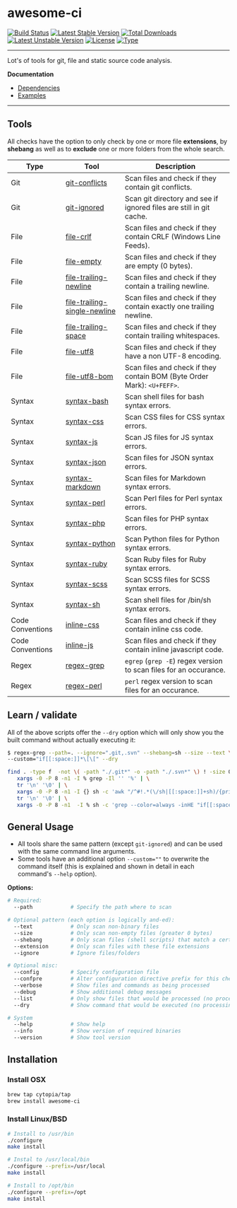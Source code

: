 # awesome-ci

[![Build Status](https://travis-ci.org/cytopia/awesome-ci.svg?branch=master)](https://travis-ci.org/cytopia/awesome-ci)
[![Latest Stable Version](https://poser.pugx.org/cytopia/awesome-ci/v/stable)](https://packagist.org/packages/cytopia/awesome-ci) [![Total Downloads](https://poser.pugx.org/cytopia/awesome-ci/downloads)](https://packagist.org/packages/cytopia/awesome-ci) [![Latest Unstable Version](https://poser.pugx.org/cytopia/awesome-ci/v/unstable)](https://packagist.org/packages/cytopia/awesome-ci) [![License](https://poser.pugx.org/cytopia/awesome-ci/license)](http://opensource.org/licenses/MIT)
[![Type](https://img.shields.io/badge/type-bash-red.svg)](https://en.wikipedia.org/wiki/Bash_%28Unix_shell%29)

---

Lot's of tools for git, file and static source code analysis.

**Documentation**

* [Dependencies](dependencies/)
* [Examples](EXAMPLES.md)

---

## Tools

All checks have the option to only check by one or more file **extensions**, by **shebang** as well as to **exclude** one or more folders from the whole search.


| Type | Tool | Description |
|------|------|-------------|
| Git | [git-conflicts](bin/git-conflicts) | Scan files and check if they contain git conflicts. |
| Git | [git-ignored](bin/git-ignored) | Scan git directory and see if ignored files are still in git cache. |
| File | [file-crlf](bin/file-crlf) | Scan files and check if they contain CRLF (Windows Line Feeds). |
| File | [file-empty](bin/file-empty) | Scan files and check if they are empty (0 bytes). |
| File | [file-trailing-newline](bin/file-trailing-newline) | Scan files and check if they contain a trailing newline. |
| File | [file-trailing-single-newline](bin/file-trailing-single-newline) | Scan files and check if they contain exactly one trailing newline. |
| File | [file-trailing-space](bin/file-trailing-space) | Scan files and check if they contain trailing whitespaces. |
| File | [file-utf8](bin/file-utf8) | Scan files and check if they have a non UTF-8 encoding. |
| File | [file-utf8-bom](bin/file-utf8-bom) | Scan files and check if they contain BOM (Byte Order Mark): `<U+FEFF>`. |
| Syntax | [syntax-bash](bin/syntax-bash) | Scan shell files for bash syntax errors. |
| Syntax | [syntax-css](bin/syntax-css) | Scan CSS files for CSS syntax errors. |
| Syntax | [syntax-js](bin/syntax-js) | Scan JS files for JS syntax errors. |
| Syntax | [syntax-json](bin/syntax-json) | Scan files for JSON syntax errors. |
| Syntax | [syntax-markdown](bin/syntax-markdown) | Scan files for Markdown syntax errors. |
| Syntax | [syntax-perl](bin/syntax-perl) | Scan Perl files for Perl syntax errors. |
| Syntax | [syntax-php](bin/syntax-php) | Scan files for PHP syntax errors. |
| Syntax | [syntax-python](bin/syntax-python) | Scan Python files for Python syntax errors. |
| Syntax | [syntax-ruby](bin/syntax-ruby) | Scan Ruby files for Ruby syntax errors. |
| Syntax | [syntax-scss](bin/syntax-scss) | Scan SCSS files for SCSS syntax errors. |
| Syntax | [syntax-sh](bin/syntax-sh) | Scan shell files for /bin/sh syntax errors. |
| Code Conventions | [inline-css](bin/inline-css) | Scan files and check if they contain inline css code. |
| Code Conventions | [inline-js](bin/inline-js) | Scan files and check if they contain inline javascript code. |
| Regex | [regex-grep](bin/regex-grep) | `egrep` (`grep -E`) regex version to scan files for an occurance. |
| Regex | [regex-perl](bin/regex-perl) | `perl` regex version to scan files for an occurance. |

## Learn / validate

All of the above scripts offer the `--dry` option which will only show you the built command without actually executing it:
```bash
$ regex-grep --path=. --ignore=".git,.svn" --shebang=sh --size --text \
--custom="if[[:space:]]*\[\[" --dry

find . -type f  -not \( -path "./.git*" -o -path "./.svn*" \) ! -size 0 -print0 | \
   xargs -0 -P 8 -n1 -I % grep -Il '' '%' | \
   tr '\n' '\0' | \
   xargs -0 -P 8 -n1 -I {} sh -c 'awk "/^#!.*(\/sh|[[:space:]]+sh)/{print FILENAME}" "{}" || true' | \
   tr '\n' '\0' | \
   xargs -0 -P 8 -n1  -I % sh -c 'grep --color=always -inHE "if[[:space:]]*\[\[" "%" || true'
```

## General Usage

* All tools share the same pattern (except `git-ignored`) and can be used with the same command line arguments.
* Some tools have an additional option `--custom=""` to overwrite the command itself (this is explained and shown in detail in each command's `--help` option).

**Options:**

```bash
# Required:
  --path            # Specify the path where to scan

# Optional pattern (each option is logically and-ed):
  --text            # Only scan non-binary files
  --size            # Only scan non-empty files (greater 0 bytes)
  --shebang         # Only scan files (shell scripts) that match a certain shebang
  --extension       # Only scan files with these file extensions
  --ignore          # Ignore files/folders

# Optional misc:
  --config          # Specify configuration file
  --confpre         # Alter configuration directive prefix for this check
  --verbose         # Show files and commands as being processed
  --debug           # Show additional debug messages
  --list            # Only show files that would be processed (no processing)
  --dry             # Show command that would be executed (no processing)

# System
  --help            # Show help
  --info            # Show version of required binaries
  --version         # Show tool version

```




## Installation

### Install OSX

```bash
brew tap cytopia/tap
brew install awesome-ci
```

### Install Linux/BSD

```bash
# Install to /usr/bin
./configure
make install

# Instal to /usr/local/bin
./configure --prefix=/usr/local
make install

# Install to /opt/bin
./configure --prefix=/opt
make install
```


